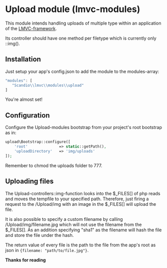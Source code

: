 # Upload module (lmvc-modules)

This module intends handling uploads of multiple type within an application of the [LMVC-framework](https://github.com/scandio/lmvc).

Its controller should have one method per filetype which is currently only ::img().

## Installation

Just setup your app's config.json to add the module to the modules-array:

```js
"modules": [
   "Scandio\\lmvc\\modules\\upload"
]
```

You're almost set!

## Configuration

Configure the Upload-modules bootstrap from your project's root bootstrap as in:

```php
upload\Bootstrap::configure([
    'root'              => static::getPath(),
    'uploadDirectory'   => 'img/uploads'
]);
```

Remember to chmod the uploads folder to 777.

## Uploading files

The Upload-controllers::img-function looks into the $_FILES[] of php reads and moves the tempfile to your specified path.
Therefore, just firing a request to the /Upload/img with an image in the $_FILES[] will upload the file.

It is also possible to specify a custom filename by calling /Upload/img/filename.jpg which will not use the filename from the $_FILES[].
As an addition specifying "sha1" as the filename will hash the file and store the file under the hash.

The return value of every file is the path to the file from the app's root as json in `{filename: "path/to/file.jpg"}`.

**Thanks for reading**